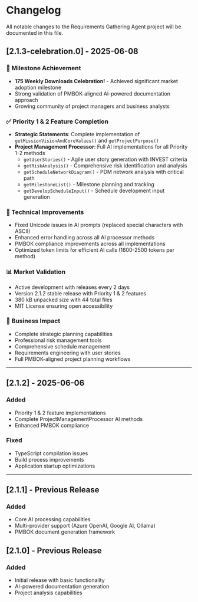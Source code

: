 # Changelog

All notable changes to the Requirements Gathering Agent project will be documented in this file.

## [2.1.3-celebration.0] - 2025-06-08

### 🎉 Milestone Achievement
- **175 Weekly Downloads Celebration!** - Achieved significant market adoption milestone
- Strong validation of PMBOK-aligned AI-powered documentation approach
- Growing community of project managers and business analysts

### ✅ Priority 1 & 2 Feature Completion
- **Strategic Statements**: Complete implementation of `getMissionVisionAndCoreValues()` and `getProjectPurpose()`
- **Project Management Processor**: Full AI implementations for all Priority 1-2 methods
  - `getUserStories()` - Agile user story generation with INVEST criteria
  - `getRiskAnalysis()` - Comprehensive risk identification and analysis
  - `getScheduleNetworkDiagram()` - PDM network analysis with critical path
  - `getMilestoneList()` - Milestone planning and tracking
  - `getDevelopScheduleInput()` - Schedule development input generation

### 🔧 Technical Improvements
- Fixed Unicode issues in AI prompts (replaced special characters with ASCII)
- Enhanced error handling across all AI processor methods
- PMBOK compliance improvements across all implementations
- Optimized token limits for efficient AI calls (1600-2500 tokens per method)

### 📊 Market Validation
- Active development with releases every 2 days
- Version 2.1.2 stable release with Priority 1 & 2 features
- 380 kB unpacked size with 44 total files
- MIT License ensuring open accessibility

### 🎯 Business Impact
- Complete strategic planning capabilities
- Professional risk management tools
- Comprehensive schedule management
- Requirements engineering with user stories
- Full PMBOK-aligned project planning workflows

---

## [2.1.2] - 2025-06-06

### Added
- Priority 1 & 2 feature implementations
- Complete ProjectManagementProcessor AI methods
- Enhanced PMBOK compliance

### Fixed
- TypeScript compilation issues
- Build process improvements
- Application startup optimizations

---

## [2.1.1] - Previous Release

### Added
- Core AI processing capabilities
- Multi-provider support (Azure OpenAI, Google AI, Ollama)
- PMBOK document generation framework

## [2.1.0] - Previous Release

### Added
- Initial release with basic functionality
- AI-powered documentation generation
- Project analysis capabilities

